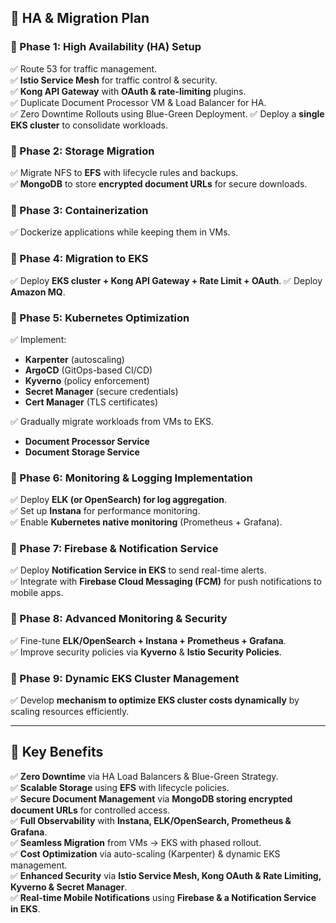 ## **🚀 HA & Migration Plan**

### **🔹 Phase 1: High Availability (HA) Setup**
✅ Route 53 for traffic management.  
✅ **Istio Service Mesh** for traffic control & security.  
✅ **Kong API Gateway** with **OAuth & rate-limiting** plugins.  
✅ Duplicate Document Processor VM & Load Balancer for HA.  
✅ Zero Downtime Rollouts using Blue-Green Deployment.
✅ Deploy a **single EKS cluster** to consolidate workloads.

### **🔹 Phase 2: Storage Migration**
✅ Migrate NFS to **EFS** with lifecycle rules and backups.  
✅ **MongoDB** to store **encrypted document URLs** for secure downloads.

### **🔹 Phase 3: Containerization**
✅ Dockerize applications while keeping them in VMs.

### **🔹 Phase 4: Migration to EKS**
✅ Deploy **EKS cluster + Kong API Gateway + Rate Limit + OAuth**.
✅ Deploy **Amazon MQ**.

### **🔹 Phase 5: Kubernetes Optimization**
✅ Implement:
- **Karpenter** (autoscaling)
- **ArgoCD** (GitOps-based CI/CD)
- **Kyverno** (policy enforcement)
- **Secret Manager** (secure credentials)
- **Cert Manager** (TLS certificates)

✅ Gradually migrate workloads from VMs to EKS.
- **Document Processor Service**
- **Document Storage Service**

### **🔹 Phase 6: Monitoring & Logging Implementation**
✅ Deploy **ELK (or OpenSearch) for log aggregation**.  
✅ Set up **Instana** for performance monitoring.  
✅ Enable **Kubernetes native monitoring** (Prometheus + Grafana).


### **🔹 Phase 7: Firebase & Notification Service**
✅ Deploy **Notification Service in EKS** to send real-time alerts.  
✅ Integrate with **Firebase Cloud Messaging (FCM)** for push notifications to mobile apps.

### **🔹 Phase 8: Advanced Monitoring & Security**
✅ Fine-tune **ELK/OpenSearch + Instana + Prometheus + Grafana**.  
✅ Improve security policies via **Kyverno** & **Istio Security Policies**.

### **🔹 Phase 9: Dynamic EKS Cluster Management**
✅ Develop **mechanism to optimize EKS cluster costs dynamically** by scaling resources efficiently.

---

## **🔹 Key Benefits**
✅ **Zero Downtime** via HA Load Balancers & Blue-Green Strategy.  
✅ **Scalable Storage** using **EFS** with lifecycle policies.  
✅ **Secure Document Management** via **MongoDB storing encrypted document URLs** for controlled access.  
✅ **Full Observability** with **Instana, ELK/OpenSearch, Prometheus & Grafana**.  
✅ **Seamless Migration** from VMs → EKS with phased rollout.  
✅ **Cost Optimization** via auto-scaling (Karpenter) & dynamic EKS management.  
✅ **Enhanced Security** via **Istio Service Mesh, Kong OAuth & Rate Limiting, Kyverno & Secret Manager**.  
✅ **Real-time Mobile Notifications** using **Firebase & a Notification Service in EKS**.


